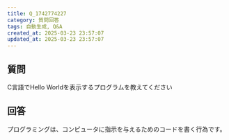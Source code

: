 ```yaml
---
title: Q_1742774227
category: 質問回答
tags: 自動生成, Q&A
created_at: 2025-03-23 23:57:07
updated_at: 2025-03-23 23:57:07
---
```


## 質問

C言語でHello Worldを表示するプログラムを教えてください

## 回答

プログラミングは、コンピュータに指示を与えるためのコードを書く行為です。

